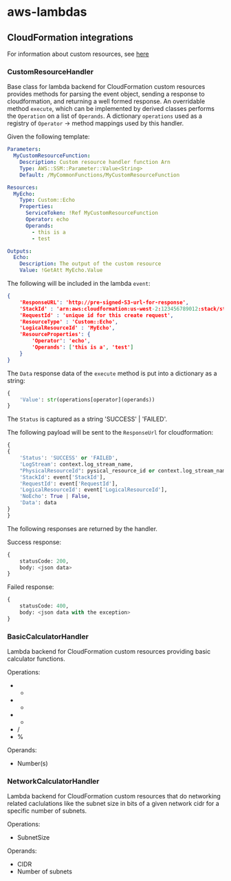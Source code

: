 # aws-lambdas

## CloudFormation integrations

For information about custom resources, see [here](https://docs.aws.amazon.com/AWSCloudFormation/latest/UserGuide/template-custom-resources.html)

### CustomResourceHandler

Base class for lambda backend for CloudFormation custom resources provides
methods for parsing the event object, sending a response to cloudformation,
and returning a well formed response. An overridable method `execute`, which
can be implemented by derived classes performs the `Operation` on a list of
`Operands`. A dictionary `operations` used as a registry of `Operator` -> method
mappings used by this handler.

Given the following template:

```yaml
Parameters:
  MyCustomResourceFunction:
    Description: Custom resource handler function Arn
    Type: AWS::SSM::Parameter::Value<String>
    Default: /MyCommonFunctions/MyCustomResourceFunction

Resources:
  MyEcho:
    Type: Custom::Echo
    Properties:
      ServiceToken: !Ref MyCustomResourceFunction
      Operator: echo
      Operands:
        - this is a
        - test

Outputs:
  Echo:
    Description: The output of the custom resource
    Value: !GetAtt MyEcho.Value
```

The following will be included in the lambda `event`:

```json
{
    'ResponseURL': 'http://pre-signed-S3-url-for-response',
    'StackId' : 'arn:aws:cloudformation:us-west-2:123456789012:stack/stack-name/guid',
    'RequestId' : 'unique id for this create request',
    'ResourceType' : 'Custom::Echo',
    'LogicalResourceId' : 'MyEcho',
    'ResourceProperties': {
        'Operator': 'echo',
        'Operands': ['this is a', 'test']
    }
}
```

The `Data` response data of the `execute` method is put into a dictionary as
a string:

```python
{
    'Value': str(operations[operator](operands))
}
```

The `Status` is captured as a string 'SUCCESS' | 'FAILED'.

The following payload will be sent to the `ResponseUrl` for cloudformation:

```python
{
{
    'Status': 'SUCCESS' or 'FAILED',
    'LogStream': context.log_stream_name,
    "PhysicalResourceId": pysical_resource_id or context.log_stream_name,
    'StackId': event['StackId'],
    'RequestId': event['RequestId'],
    'LogicalResourceId': event['LogicalResourceId'],
    'NoEcho': True | False,
    'Data': data
}
}
```

The following responses are returned by the handler.

Success response:

```python
{
    statusCode: 200,
    body: <json data>
}
```

Failed response:

```python
{
    statusCode: 400,
    body: <json data with the exception>
}
```

### BasicCalculatorHandler

Lambda backend for CloudFormation custom resources
providing basic calculator functions.

Operations:
 - + 
 - -
 - *
 - /
 - %

Operands:
 - Number(s)

### NetworkCalculatorHandler

Lambda backend for CloudFormation custom resources that do networking
related caclulations like the subnet size in bits of a given network cidr
for a specific number of subnets.

Operations:
 - SubnetSize

Operands:
 - CIDR
 - Number of subnets
